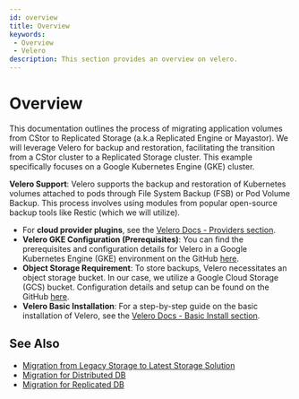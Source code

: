 ```yaml
---
id: overview
title: Overview
keywords:
 - Overview
 - Velero
description: This section provides an overview on velero.
---
```

# Overview

This documentation outlines the process of migrating application volumes from CStor to Replicated Storage (a.k.a Replicated Engine or Mayastor). We will leverage Velero for backup and restoration, facilitating the transition from a CStor cluster to a Replicated Storage cluster. This example specifically focuses on a Google Kubernetes Engine (GKE) cluster.

**Velero Support**: Velero supports the backup and restoration of Kubernetes volumes attached to pods through File System Backup (FSB) or Pod Volume Backup. This process involves using modules from popular open-source backup tools like Restic (which we will utilize).

- For **cloud provider plugins**, see the [Velero Docs - Providers section](https://velero.io/docs/main/supported-providers/).
- **Velero GKE Configuration (Prerequisites)**: You can find the prerequisites and configuration details for Velero in a Google Kubernetes Engine (GKE) environment on the GitHub [here](https://github.com/vmware-tanzu/velero-plugin-for-gcp#setup).
- **Object Storage Requirement**: To store backups, Velero necessitates an object storage bucket. In our case, we utilize a Google Cloud Storage (GCS) bucket. Configuration details and setup can be found on the GitHub [here](https://github.com/vmware-tanzu/velero-plugin-for-gcp#setup). 
- **Velero Basic Installation**: For a step-by-step guide on the basic installation of Velero, see the [Velero Docs - Basic Install section](https://velero.io/docs/v1.11/basic-install/).

## See Also

- [Migration from Legacy Storage to Latest Storage Solution](../migration-using-pv-migrate.md)
- [Migration for Distributed DB](../migration-using-velero/migration-for-distributed-db/distributeddb-backup.md)
- [Migration for Replicated DB](../migration-using-velero/migration-for-replicated-db/replicateddb-backup.md)